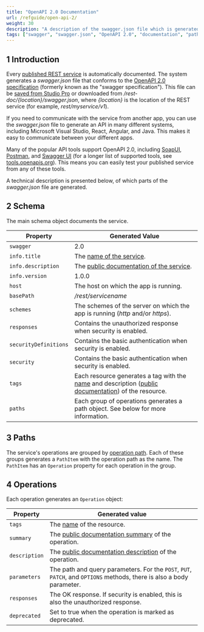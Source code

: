 ```yaml
---
title: "OpenAPI 2.0 Documentation"
url: /refguide/open-api-2/
weight: 30
description: "A description of the swagger.json file which is generated by a published REST service "
tags: ["swagger", "swagger.json", "OpenAPI 2.0", "documentation", "paths", "operations", "studio pro"]
---
```


## 1 Introduction

Every [published REST service](/refguide/published-rest-service/) is automatically documented. The system generates a *swagger.json* file that conforms to the [OpenAPI 2.0 specification](https://github.com/OAI/OpenAPI-Specification/blob/main/versions/2.0.md) (formerly known as the "swagger specification"). This file can be [saved from Studio Pro](/refguide/published-rest-service/#export-openapi-documentation) or downloaded from */rest-doc/{location}/swagger.json*, where *{location}* is the location of the REST service (for example, *rest/myservice/v1*).

If you need to communicate with the service from another app, you can use the *swagger.json* file to generate an API in many different systems, including Microsoft Visual Studio, React, Angular, and Java. This makes it easy to communicate between your different apps.

Many of the popular API tools support OpenAPI 2.0, including [SoapUI](https://www.soapui.org/), [Postman](https://www.getpostman.com/), and [Swagger UI](https://swagger.io/swagger-ui/) (for a longer list of supported tools, see [tools.openapis.org](https://tools.openapis.org/)). This means you can easily test your published service from any of these tools.

A technical description is presented below, of which parts of the *swagger.json* file are generated.

## 2 Schema

The main schema object documents the service.

| Property | Generated Value |
| --- | --- |
| `swagger` | 2.0 |
| `info.title` | The [name of the service](/refguide/published-rest-service/#service-name). |
| `info.description` | The [public documentation of the service](/refguide/published-rest-service/#public-documentation). |
| `info.version` | 1.0.0 |
| `host` | The host on which the app is running. |
| `basePath` | */rest/servicename* |
| `schemes` | The schemes of the server on which the app is running (*http* and/or *https*). |
| `responses` | Contains the unauthorized response when security is enabled. |
| `securityDefinitions` | Contains the basic authentication when security is enabled. |
| `security` | Contains the basic authentication when security is enabled. |
| `tags` | Each resource generates a tag with the [name](/refguide/published-rest-resource/#name) and description ([public documentation](/refguide/published-rest-resource/#public-documentation)) of the resource. |
| `paths` | Each group of operations generates a path object. See below for more information. |

## 3 Paths

The service's operations are grouped by [operation path](/refguide/published-rest-operation/#operation-path). Each of these groups generates a `PathItem` with the operation path as the name. The `PathItem` has an `Operation` property for each operation in the group.

## 4 Operations

Each operation generates an `Operation` object:

| Property | Generated value |
| --- | --- |
| `tags` | The [name](/refguide/published-rest-resource/#name) of the resource. |
| `summary` | The [public documentation summary](/refguide/published-rest-operation/#summary) of the operation. |
| `description` | The [public documentation description](/refguide/published-rest-operation/#description) of the operation. |
| `parameters` | The path and query parameters. For the `POST`, `PUT`, `PATCH`, and `OPTIONS` methods, there is also a body parameter. |
| `responses` | The OK response. If security is enabled, this is also the unauthorized response. |
| `deprecated` | Set to true when the operation is marked as deprecated. |
